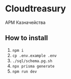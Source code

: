 # Cloudtreasury
АРМ Казначейства

## How to install

1. `npm i`
2. `cp .env.example .env`
2. `./sql/schema.pg.sh`
3. `npx prisma generate`
4. `npm run dev`
